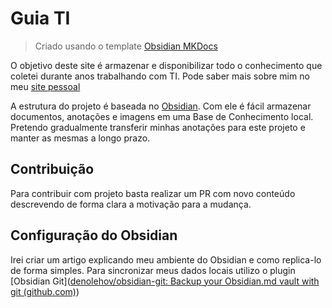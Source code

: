 # Guia TI 

> Criado usando o template [Obsidian MKDocs](https://github.com/jobindjohn/obsidian-publish-mkdocs)

O objetivo deste site é armazenar e disponibilizar todo o conhecimento que coletei durante anos trabalhando com TI. Pode saber mais sobre mim no meu [site pessoal](https://site.hev.dev.br)

A estrutura do projeto é baseada no [Obsidian](https://obsidian.md). Com ele é fácil armazenar documentos, anotações e imagens em uma Base de Conhecimento local. Pretendo gradualmente transferir minhas anotações para este projeto e manter as mesmas a longo prazo. 

## Contribuição
Para contribuir com projeto basta realizar um PR com novo conteúdo descrevendo de forma clara a motivação para a mudança.

## Configuração do Obsidian
Irei criar um artigo explicando meu ambiente do Obsidian e como replica-lo de forma simples. Para sincronizar meus dados locais utilizo o plugin [Obsidian Git]([denolehov/obsidian-git: Backup your Obsidian.md vault with git (github.com)](https://github.com/denolehov/obsidian-git))